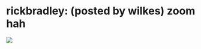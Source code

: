 <!--
id: 142641479
link: http://tumblr.atmos.org/post/142641479/rickbradley-posted-by-wilkes-zoom-hah
slug: rickbradley-posted-by-wilkes-zoom-hah
date: Wed Jul 15 2009 23:59:29 GMT-0700 (PDT)
publish: 2009-07-015
tags: 
title: rickbradley:
(posted by wilkes) zoom
hah
-->


rickbradley:
(posted by wilkes) zoom
hah
========================================

![](http://31.media.tumblr.com/oxrhwNlejpxxljm4ISXSQ4uLo1_400.png)

